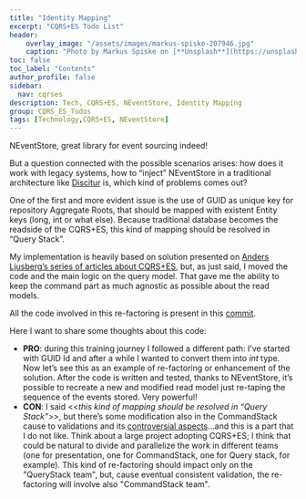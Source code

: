 ```yaml
---
title: "Identity Mapping"
excerpt: "CQRS+ES Todo List"
header:
    overlay_image: "/assets/images/markus-spiske-207946.jpg"
    caption: "Photo by Markus Spiske on [**Unsplash**](https://unsplash.com/photos/Skf7HxARcoc)"
toc: false
toc_label: "Contents"
author_profile: false
sidebar:
  nav: cqrses
description: Tech, CQRS+ES, NEventStore, Identity Mapping
group: CQRS_ES_Todos
tags: [Technology,CQRS+ES, NEventStore]
---
```

NEventStore, great library for event sourcing indeed! 

But a question connected with the possible scenarios arises: how does it work with legacy systems, how to “inject” NEventStore in a traditional architecture like <a href="/Discitur.html">Discitur</a> is, which kind of problems comes out?

One of the first and more evident issue is the use of GUID as unique key for repository Aggregate Roots, that should be mapped with existent Entity keys (long, int or what else). Because traditional database becomes the readside of the CQRS+ES, this kind of mapping should be resolved in “Query Stack”.

My implementation is heavily based on solution presented on <a href="http://coding-insomnia.com/2012/05/28/a-trip-to-cqrs-commands/" target="_blank">Anders Ljusberg’s series of articles about CQRS+ES</a>, but, as just said, I moved the code and the main logic on the query model. That gave me the ability to keep the command part as much agnostic as possible about the read models.

All the code involved in this re-factoring is present in this <a href="https://github.com/williamverdolini/CQRS-ES-Todos/commit/5ca06da0a004a2a9a6d50aa23502c7de7bc72a59" target="_blank">commit</a>.

Here I want to share some thoughts about this code:

-	**PRO**: during this training journey I followed a different path: I’ve started with GUID Id and after a while I wanted to convert them into _int_ type. Now let’s see this as an example of re-factoring or enhancement of the solution. After the code is written and tested, thanks to NEventStore, it’s possible to recreate a new and modified read model just re-taping the sequence of the events stored. Very powerful!
-	**CON**: I said <<_this kind of mapping should be resolved in “Query Stack”_>>, but there’s some modification also in the CommandStack cause to validations and its <a href="/2014/08/18/cqrses-validation-concerns/" target="_blank">controversial aspects</a>…and this is a part that I do not like. Think about a large project adopting CQRS+ES; I think that could be natural to divide and parallelize the work in different teams (one for presentation, one for CommandStack, one for Query stack, for example). This kind of re-factoring should impact only on the "QueryStack team", but, cause eventual consistent validation, the re-factoring will involve also "CommandStack team".
